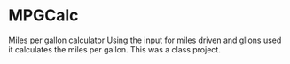 # MPGCalc
Miles per gallon calculator
Using the input for miles driven and gllons used it calculates the miles per gallon. This was a class project.
